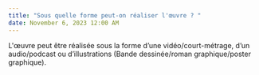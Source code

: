 ```yaml
---
title: "Sous quelle forme peut-on réaliser l'œuvre ? "
date: November 6, 2023 12:00 AM
---
```

L'œuvre peut être réalisée sous la forme d’une vidéo/court-métrage, d’un audio/podcast ou d’illustrations (Bande dessinée/roman graphique/poster graphique).